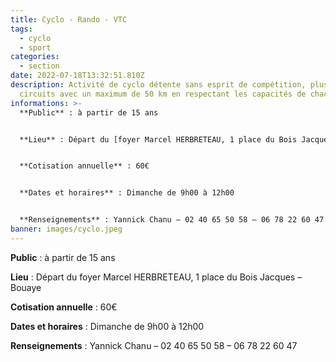 ```yaml
---
title: Cyclo - Rando - VTC
tags:
  - cyclo
  - sport
categories:
  - section
date: 2022-07-18T13:32:51.810Z
description: Activité de cyclo détente sans esprit de compétition, plusieurs
  circuits avec un maximum de 50 km en respectant les capacités de chacun.
informations: >-
  **Public** : à partir de 15 ans


  **Lieu** : Départ du [foyer Marcel HERBRETEAU, 1 place du Bois Jacques – Bouaye](https://goo.gl/maps/V8JdRcCv72L2)


  **Cotisation annuelle** : 60€


  **Dates et horaires** : Dimanche de 9h00 à 12h00


  **Renseignements** : Yannick Chanu – 02 40 65 50 58 – 06 78 22 60 47
banner: images/cyclo.jpeg
---
```


**Public** : à partir de 15 ans

**Lieu** : Départ du foyer Marcel HERBRETEAU, 1 place du Bois Jacques – Bouaye

**Cotisation annuelle** : 60€

**Dates et horaires** : Dimanche de 9h00 à 12h00

**Renseignements** : Yannick Chanu – 02 40 65 50 58 – 06 78 22 60 47
